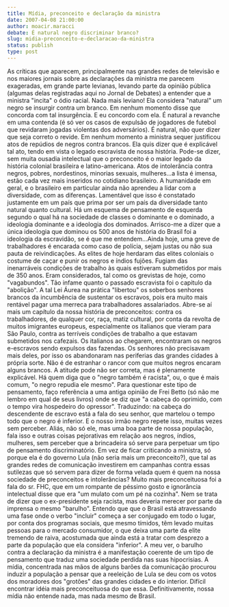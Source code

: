 ```yaml
---
title: Mídia, preconceito e declaração da ministra
date: 2007-04-08 21:00:00
author: moacir.maracci
debate: É natural negro discriminar branco?
slug: midia-preconceito-e-declaracao-da-ministra
status: publish 
type: post
---
```


As críticas que aparecem, principalmente nas grandes redes de televisão e nos maiores jornais sobre as declarações da ministra me parecem exageradas, em grande parte levianas, levando parte da opinião pública (algumas delas registradas aqui no Jornal de Debates) a entender que a ministra "incita" o ódio racial. Nada mais leviano! Ela considera "natural" um negro se insurgir contra um branco. Em nenhum momento disse que concorda com tal insurgência. E eu concordo com ela. É natural a revanche em uma contenda (é só ver os casos de expulsão de jogadores de futebol que revidaram jogadas violentas dos adversários). É natural, não quer dizer que seja correto o revide. Em nenhum momento a ministra sequer justificou atos de repúdios de negros contra brancos. Ela quis dizer que é explicável tal ato, tendo em vista o legado escravista de nossa história. Pode-se dizer, sem muita ousadia intelectual que o preconceito é o maior legado da história colonial brasileira e latino-americana. Atos de intolerância contra negros, pobres, nordestinos, minorias sexuais, mulheres...a lista é imensa, estão cada vez mais inseridos no cotidiano brasileiro. A humanidade em geral, e o brasileiro em particular ainda não aprendeu a lidar com a diversidade, com as diferenças. Lamentável que isso é constatado justamente em um país que prima por ser um país da diversidade tanto natural quanto cultural. Há um esquema de pensamento de esquerda segundo o qual há na sociedade de classes o dominante e o dominado, a ideologia dominante e a ideologia dos dominados. Arrisco-me a dizer que a única ideologia que dominou os 500 anos de história do Brasil foi a ideologia da escravidão, se é que me entendem...Ainda hoje, uma greve de trabalhadores é encarada como caso de polícia, sejam justas ou não sua pauta de reivindicações. As elites de hoje herdaram das elites coloniais o costume de caçar e punir os negros e índios fujões. Fugiam das inenarráveis condições de trabalho às quais estiveram submetidos por mais de 350 anos. Eram considerados, tal como os grevistas de hoje, como "vagabundos". Tão infame quanto o passado escravista foi o capitulo da "abolição". A tal Lei Áurea na prática "libertou" os soberbos senhores brancos da incumbência de sustentar os escravos, pois era muito mais rentável pagar uma merreca para trabalhadores assalariados. Abre-se aí mais um capítulo da nossa história de preconceitos: contra os trabalhadores, de qualquer cor, raça, matiz cultural, por conta da revolta de muitos imigrantes europeus, especialmente os italianos que vieram para São Paulo, contra as terríveis condições de trabalho a que estavam submetidos nos cafezais. Os italianos ao chegarem, encontraram os negros e-escravos sendo expulsos das fazendas. Os senhores não precisavam mais deles, por isso os abandonaram nas periferias das grandes cidades à própria sorte. Não é de estranhar o rancor com que muitos negros encaram alguns brancos. A atitude pode não ser correta, mas é plenamente explicável. Há quem diga que o "negro também é racista", ou, o que é mais comum, "o negro repudia ele mesmo". Para questionar este tipo de pensamento, faço referência a uma antiga opinião de Frei Betto (só não me lembro em qual de seus livros) onde se diz que "a cabeça do oprimido, com o tempo vira hospedeiro do opressor". Traduzindo: na cabeça do descendente de escravo está a fala do seu senhor, que martelou o tempo todo que o negro é inferior. E o nosso irmão negro repete isso, muitas vezes sem perceber. Aliás, não só ele, mas uma boa parte de nossa população, fala isso e outras coisas pejorativas em relação aos negros, índios, mulheres, sem perceber que a brincadeira só serve para perpetuar um tipo de pensamento discriminatório. Em vez de ficar criticando a ministra, só porque ela é do governo Lula (não seria mais um preconceito?), que tal as grandes redes de comunicação investirem em campanhas contra essas sutilezas que só servem para dizer de forma velada quem é quem na nossa sociedade de preconceitos e intolerâncias? Muito mais preconceituosa foi a fala do sr. FHC, que em um rompante de péssimo gosto e ignorância intelectual disse que era "um mulato com um pé na cozinha". Nem se trata de dizer que o ex-presidente seja racista, mas deveria merecer por parte da imprensa o mesmo "barulho". Entendo que que o Brasil está atravessando uma fase onde o verbo "incluir" começa a ser conjugado em todo o lugar, por conta dos programas sociais, que mesmo tímidos, têm levado muitas pessoas para o mercado consumidor, o que deixa uma parte da elite tremendo de raiva, acostumada que ainda está a tratar com desprezo a parte da população que ela considera "inferior". A meu ver, o barulho contra a declaração da ministra é a manifestação coerente de um tipo de pensamento que traduz uma sociedade perdida nas suas hipocrisias. A mídia, concentrada nas mãos de alguns barões da comunicação procurou induzir a população a pensar que a reeleição de Lula se deu com os votos dos moradores dos "grotões" das grandes cidades e do interior. Difícil encontrar idéia mais preconceituosa do que essa. Definitivamente, nossa mídia não entende nada, mas nada mesmo de Brasil.
